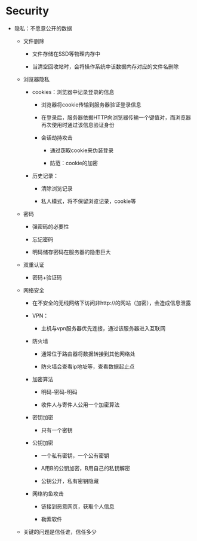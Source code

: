 # Security

*   隐私：不愿意公开的数据
    
    *   文件删除
        
        *   文件存储在SSD等物理内存中
            
        *   当清空回收站时，会将操作系统中该数据内存对应的文件名删除
            
        
    *   浏览器隐私
        
        *   cookies：浏览器中记录登录的信息
            
            *   浏览器将cookie传输到服务器验证登录信息
                
            *   在登录后，服务器依据HTTP向浏览器传输一个键值对，而浏览器再次使用时通过该信息验证身份
                
            *   会话劫持攻击
                
                *   通过窃取cookie来伪装登录
                    
                *   防范：cookie的加密
                    
                
            
        *   历史记录：
            
            *   清除浏览记录
                
            *   私人模式，将不保留浏览记录，cookie等
                
            
        
    *   密码
        
        *   强密码的必要性
            
        *   忘记密码
            
        *   明码储存密码在服务器的隐患巨大
            
        
    *   双重认证
        
        *   密码+验证码
            
        
    *   网络安全
        
        *   在不安全的无线网络下访问非http://的网站（加密），会造成信息泄露
            
        *   VPN：
            
            *   主机与vpn服务器优先连接，通过该服务器进入互联网
                
            
        *   防火墙
            
            *   通常位于路由器将数据转接到其他网络处
                
            *   防火墙会查看ip地址等，查看数据起止点
                
            
        *   加密算法
            
            *   明码-密码-明码
                
            *   收件人与寄件人公用一个加密算法
                
            
        *   密钥加密
            
            *   只有一个密钥
                
            
        *   公钥加密
            
            *   一个私有密钥，一个公有密钥
                
            *   A用B的公钥加密，B用自己的私钥解密
                
            *   公钥公开，私有密钥隐藏
                
            
        *   网络钓鱼攻击
            
            *   链接到恶意网页，获取个人信息
                
            *   勒索软件
                
            
        
    *   关键的问题是信任谁，信任多少
        